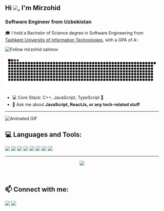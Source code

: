 <h2>Hi <img src="https://media.giphy.com/media/hvRJCLFzcasrR4ia7z/giphy.gif" width="25px">, I'm Mirzohid</h2>
<h3>Software Engineer from Uzbekistan</h3>
<p>🎓 I hold a Bachelor of Science degree in Software Engineering from <a href="https://tuit.uz/" target="_blank">Tashkent University of Information Technologies</a>, with a GPA of A-.</p>
<p>
    <img alt="Follow mirzohid salimov" src="https://img.shields.io/static/v1?label=Follow&message=mirzohid-salimov&style=for-the-badge&color=4A90E2&labelColor=222222" />
</p>

![Snake animation](https://github.com/Mirzohid22/Mirzohid22/blob/output/github-contribution-grid-snake.svg)
  
- 💻 Core Stack: C++, JavaScript, TypeScript 🖤
- 💬 Ask me about **JavaScript, ReactJs, or any tech-related stuff**
<hr>

![Animated GIF](https://github.com/Mirzohid22/Mirzohid22/assets/78687019/1102e9fe-4dd1-4a70-8098-c3f6d01860da)

<h2>💻 Languages and Tools:</h2>
<p>
  <img src="https://img.icons8.com/color/96/000000/html-5--v1.png"/>
  <img src="https://img.icons8.com/color/96/000000/css3.png"/>
  <img src="https://img.icons8.com/color/96/000000/javascript--v2.png"/>
  <img src="https://img.icons8.com/color/96/000000/typescript.png"/>
  <img src="https://img.icons8.com/office/96/000000/react.png"/>
  <img src="https://img.icons8.com/color/96/000000/redux.png"/>
  <img src="https://img.icons8.com/color/96/000000/nodejs.png"/>
  <img src="https://img.icons8.com/color/96/000000/mongodb.png"/>
</p>
<hr>
<p align="center"><a align="center"><img src="https://hits.seeyoufarm.com/api/count/incr/badge.svg?url=https%3A%2F%2Fgithub.com%2FMirzohid22%2FMirzohid22&count_bg=%2379C83D&title_bg=%23555555&icon=&icon_color=%23E7E7E7&title=views&edge_flat=false"/></a></p>
<br>
<h2> 📫 Connect with me: </h2>
<p>
<a href="https://t.me/smm2226contact" target="blank"><img src="https://img.icons8.com/doodle/48/000000/telegram-app.png"/></a>
<a href="mailto:smm2226fhp@gmail.com" target="blank"><img src="https://img.icons8.com/doodle/48/000000/gmail.png"/></a>
</p>


